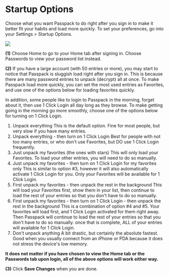 # Startup Options

Choose what you want Passpack to do right after you sign in to make it better fit your habits and load more quickly. To set your preferences, go into your Settings &gt; Startup Options.

![](/assets/assets%2F-LCBoecSUMMtKc_rFkkd%2F-LEIE24egjDHP7sAxWgu%2F-LEIFNZo74gfGJysp5xT%2Fstartup.jpg)

**\(1\)** Choose Home to go to your Home tab after signing in. Choose Passwords to view your password list instead.

**\(2\)** If you have a large account \(with 50 entries or more\), you may start to notice that Passpack is sluggish load right after you sign in. This is because there are many password entries to unpack \(decrypt\) all at once. To make Passpack load more quickly, you can set the most used entries as Favorites, and use one of the options below for loading favorites quickly.

In addition, some people like to login to Passpack in the morning, forget about it, then use 1 Click Login all day long as they browse. To make getting going in the morning go more smoothly, choose one of the options below for turning on 1 Click Login.

1. Unpack everything This is the default option. Fine for most people, but very slow if you have many entries. 
2. Unpack everything - then turn on 1 Click Login Best for people with not too many entries, or who don't use Favorites, but DO use 1 Click Login frequently. 
3. Just unpack my favorites \(the ones with stars\) This will only load your Favorites. To load your other entries, you will need to do so manually. 
4. Just unpack my favorites - then turn on 1 Click Login for my favorites only This is similar to option \#3, however it will also automatically activate 1 Click Login for you. Only your Favorites will be available for 1 Click Login. 
5. First unpack my favorites - then unpack the rest in the background This will load your Favorites first, show them in your list, then continue to load the rest of your entries so that you don't have to do so manually. 
6. First unpack my favorites - then turn on 1 Click Login - then unpack the rest in the background This is a combination of option \#4 and \#5. Your favorites will load first, and 1 Click Login activated for them right away. Then Passpack will continue to load the rest of your entries so that you don't have to do so manually. once that is complete, ALL of your entries will available for 1 Click Login. 
7. Don't unpack anything A bit drastic, but certainly the absolute fastest. Good when you usually connect from an iPhone or PDA because it does not stress the device's low memory.

**It does not matter if you have chosen to view the Home tab or the Passwords tab upon login, all of the above options will work either way.**

**\(3\)** Click **Save Changes** when you are done.

